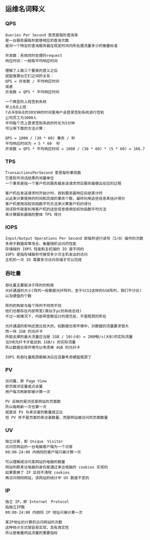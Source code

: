 
## 运维名词释义

### QPS

	Queries Per Second 意思是每秒查询率
	是一台服务器每秒能够相应的查询次数
	是对一个特定的查询服务器在规定时间内所处理流量多少的衡量标准

	并发数：系统同时处理的request
	响应时间：一般取平均响应时间

	理解了上面三个要素的意义之后
	就能推算出它们之间的关系：
	QPS = 并发数 / 平均响应时间
	或者
	并发数 = QPS * 平均响应时间
   
	一个典型的上班签到系统
	早上8点上班
	7点半到8点的30分钟的时间里用户会登录签到系统进行签到
	公司员工为1000人
	平均每个员上登录签到系统的时长为5分钟
	可以用下面的方法计算：
	
	QPS = 1000 / (30 * 60) 事务 / 秒
	平均响应时间为 = 5 * 60  秒
	并发数 = QPS * 平均响应时间 = 1000 / (30 * 60) * (5 * 60) = 166.7

### TPS

	TransactionsPerSecond 意思每秒事务数
	它是软件测试结果的测量单位
	一个事务是指一个客户机向服务器发送请求然后服务器做出反应的过程
	
	客户机在发送请求时开始计时，收到服务器响应后结束计时
	以此来计算使用的时间和完成的事务个数，最终利用这些信息来估计得分
	客户机使用加权协函数平均方法来计算客户机的得分
	测试软件就是利用客户机的这些信息使用加权协函数平均方法
	来计算服务器端的整体 TPS 得分

### IOPS

	Input/Output Operations Per Second 即每秒进行读写（I/O）操作的次数
	多用于数据库等场合，衡量随机访问的性能
	存储端的 IOPS 性能和主机端的 IO 是不同的
	IOPS 是指存储每秒可接受多少次主机发出的访问
	主机的一次 IO 需要多次访问存储才可以完成

### 吞吐量

	吞吐量主要取决于阵列的构架
	光纤通道的大小(阵列一般都是光纤阵列，至于SCSI这样的SSA阵列，我们不讨论)
	以及硬盘的个数
	
	阵列的构架与每个阵列不同而不同
	他们也都存在内部带宽(类似于pc的系统总线)
	不过一般情况下，内部带宽都设计的很充足，不是瓶颈的所在
	
	光纤通道的影响还是比较大的，如数据仓库环境中，对数据的流量要求很大
	而一块 2GB 的光纤卡
	所能支撑的最大流量应当是 2GB / 10(小B) = 200MB/s(大B)的实际流量
	当5块光纤卡才能达到 1GB/s 的实际流量
	所以数据仓库环境可以考虑换 4GB 的光纤卡
	
	IOPS 和吞吐量瓶颈都解决后应该要考虑硬盘瓶颈了
	
### PV

	访问量，即 Page View
	即页面浏览量或点击量
	用户每次刷新即被计算一次
	
	PV 反映的是浏览某网站的页面数
	所以每刷新一次也算一次
	就是说 PV 与来访者的数量成正比
	但 PV 并不是页面的来访者数量，而是网站被访问的页面数量

### UV

	独立访客，即 Unique　Visitor
	访问您网站的一台电脑客户端为一个访客
	00:00-24:00 内相同的客户端只被计算一次
	
	可以理解成访问某网站的电脑的数量
	网站判断来访电脑的身份是通过来访电脑的 cookies 实现的
	如果更换了 IP 后但不清除 cookies
	再访问相同网站，该网站的统计中 UV 数是不变的

### IP

	独立 IP，即 Internet　Protocol
	指独立IP数
	00:00-24:00 内相同 IP 地址只被计算一次
	
	某IP地址的计算机访问网站的次数
	这种统计方式很容易实现，具有真实性
	所以是衡量网站流量的重要指标
